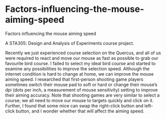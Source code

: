 # Factors-influencing-the-mouse-aiming-speed
Factors influencing the mouse aiming speed

A STA305: Design and Analysis of Experiments course project.

Recently we just experienced course selection on the Quercus, and all of us were required to react and move
our mouse as fast as possible to grab our favourite bird course. I failed to select my ideal bird course and
started to examine any possibilities to improve the selection speed. Although the internet condition is hard
to change at home, we can improve the mouse aiming speed. I researched that first-person shooting game
players sometimes switch their mouse pad to soft or hard or change their mouse’s dpi (dots per inch, a
measurement of mouse sensitivity) setting to improve their aiming accuracy. Note that shooting games are
very similar to select a course; we all need to move our mouse to targets quickly and click on it. Further, I
found that some mice can swap the right-click button and left-click button, and I wonder whether that will
affect the aiming speed.

